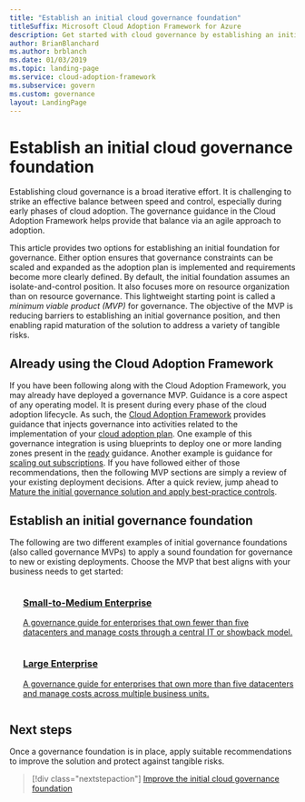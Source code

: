 ```yaml
---
title: "Establish an initial cloud governance foundation"
titleSuffix: Microsoft Cloud Adoption Framework for Azure
description: Get started with cloud governance by establishing an initial cloud governance foundation.
author: BrianBlanchard
ms.author: brblanch
ms.date: 01/03/2019
ms.topic: landing-page
ms.service: cloud-adoption-framework
ms.subservice: govern
ms.custom: governance
layout: LandingPage
---
```


# Establish an initial cloud governance foundation

Establishing cloud governance is a broad iterative effort. It is challenging to strike an effective balance between speed and control, especially during early phases of cloud adoption. The governance guidance in the Cloud Adoption Framework helps provide that balance via an agile approach to adoption.

This article provides two options for establishing an initial foundation for governance. Either option ensures that governance constraints can be scaled and expanded as the adoption plan is implemented and requirements become more clearly defined. By default, the initial foundation assumes an isolate-and-control position. It also focuses more on resource organization than on resource governance. This lightweight starting point is called a _minimum viable product (MVP)_ for governance. The objective of the MVP is reducing barriers to establishing an initial governance position, and then enabling rapid maturation of the solution to address a variety of tangible risks.

## Already using the Cloud Adoption Framework

If you have been following along with the Cloud Adoption Framework, you may already have deployed a governance MVP. Guidance is a core aspect of any operating model. It is present during every phase of the cloud adoption lifecycle. As such, the [Cloud Adoption Framework](../index.md) provides guidance that injects governance into activities related to the implementation of your [cloud adoption plan](../plan/index.md). One example of this governance integration is using blueprints to deploy one or more landing zones present in the [ready](../ready/index.md) guidance. Another example is guidance for [scaling out subscriptions](../ready/considerations/scaling-subscriptions.md). If you have followed either of those recommendations, then the following MVP sections are simply a review of your existing deployment decisions. After a quick review, jump ahead to [Mature the initial governance solution and apply best-practice controls](./best-practices.md).

## Establish an initial governance foundation

The following are two different examples of initial governance foundations (also called governance MVPs) to apply a sound foundation for governance to new or existing deployments. Choose the MVP that best aligns with your business needs to get started:

<!-- markdownlint-disable MD033 -->

<ul class="panelContent cardsZ">
<li style="display: flex; flex-direction: column;">
    <a href="./journeys/small-to-medium-enterprise/index.md" style="display: flex; flex-direction: column; flex: 1 0 auto;">
        <div class="cardSize" style="flex: 1 0 auto; display: flex;">
            <div class="cardPadding" style="display: flex;">
                <div class="card">
                    <div class="cardText">
                        <h3>Small-to-Medium Enterprise</h3>
                        <p>A governance guide for enterprises that own fewer than five datacenters and manage costs through a central IT or showback model.</p>
                    </div>
                </div>
            </div>
        </div>
    </a>
</li>
<li style="display: flex; flex-direction: column;">
    <a href="./journeys/large-enterprise/index.md" style="display: flex; flex-direction: column; flex: 1 0 auto;">
        <div class="cardSize" style="flex: 1 0 auto; display: flex;">
            <div class="cardPadding" style="display: flex;">
                <div class="card">
                    <div class="cardText">
                        <h3>Large Enterprise</h3>
                        <p>A governance guide for enterprises that own more than five datacenters and manage costs across multiple business units.</p>
                    </div>
                </div>
            </div>
        </div>
    </a>
</li>
</ul>

## Next steps

Once a governance foundation is in place, apply suitable recommendations to improve the solution and protect against tangible risks.

> [!div class="nextstepaction"]
> [Improve the initial cloud governance foundation](./best-practices.md)
